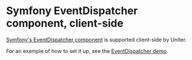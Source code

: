 Symfony EventDispatcher component, client-side
==============================================

[Symfony's EventDispatcher component](https://symfony.com/doc/2.8/components/event_dispatcher.html) is supported client-side by Uniter.

For an example of how to set it up, see the [EventDispatcher demo](https://github.com/uniter/event-dispatcher-demo).
